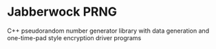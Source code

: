 # Jabberwock PRNG
C++ pseudorandom number generator library with data generation and one-time-pad style encryption driver programs

